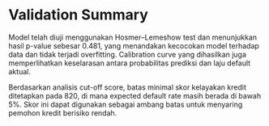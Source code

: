 # Validation Summary

Model telah diuji menggunakan Hosmer–Lemeshow test dan menunjukkan hasil p-value sebesar 0.481, yang menandakan kecocokan model terhadap data dan tidak terjadi overfitting. Calibration curve yang dihasilkan juga memperlihatkan keselarasan antara probabilitas prediksi dan laju default aktual.

Berdasarkan analisis cut-off score, batas minimal skor kelayakan kredit ditetapkan pada 820, di mana expected default rate masih berada di bawah 5%. Skor ini dapat digunakan sebagai ambang batas untuk menyaring pemohon kredit berisiko rendah.
